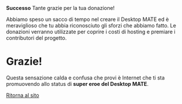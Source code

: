 <!--
.. title: Donatione eseguia con successo
.. slug: donation-completed
.. date: 2014-11-04 22:23:23
.. tags:
.. link:
.. description:
-->

<div class="alert alert-success"><strong>Successo</strong> Tante grazie per la tua donazione!</div>

Abbiamo speso un sacco di tempo nel creare il Desktop MATE ed è meraviglioso che tu abbia riconosciuto gli sforzi
che abbiamo fatto. Le donazioni verranno utilizzate per coprire i costi di hosting e premiare i contributori del progetto.

<div class="bs-component">
    <div class="jumbotron">
        <h1>Grazie!</h1>
        <p>Questa sensazione calda e confusa che provi è Internet
        che ti sta promuovendo allo status di <b>super eroe del Desktop MATE</b>.</p>
        <a href="/" class="btn btn-primary btn-lg">Ritorna al sito</a>
        </p>
    </div>
</div>
